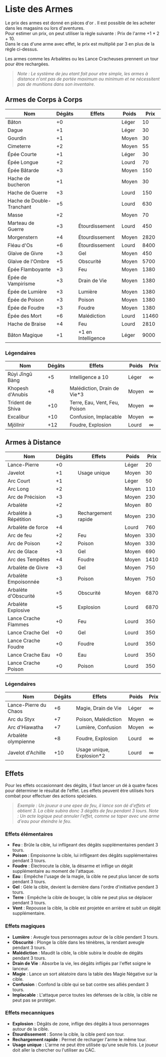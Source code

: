 # Liste des Armes

Le prix des armes est donné en pièces d'or . Il est possible de les acheter dans les magasins ou lors d'aventures.   
Pour estimer un prix, on peut utiliser la règle suivante : Prix de l'arme +1 * 2 + 10.   
Dans le cas d'une arme avec effet, le prix est multiplié par 3 en plus de la règle ci-dessus.

Les armes comme les Arbalètes ou les Lance Cracheuses prennent un tour pour être rechargées.

> *Note : Le système de jeu etant fait pour etre simple, les armes à distance n'ont pas de portée maximum ou minimum et ne nécessitent pas de munitions dans son inventaire.*

## Armes de Corps à Corps

| Nom                       | Dégâts | Effets             | Poids | Prix  |
|---------------------------|--------|--------------------|-------|-------|
| Bâton                     | +0     |                    | Léger | 10    |
| Dague                     | +1     |                    | Léger | 30    |
| Gourdin                   | +1     |                    | Moyen | 30    |
| Cimeterre                 | +2     |                    | Moyen | 55    |
| Épée Courte               | +1     |                    | Léger | 30    |
| Épée Longue               | +2     |                    | Lourd | 70    |
| Épée Bâtarde              | +3     |                    | Moyen | 150   |
| Hache de bucheron         | +1     |                    | Moyen | 30    |
| Hache de Guerre           | +3     |                    | Lourd | 150   |
| Hache de Double-Tranchant | +5     |                    | Lourd | 630   |
| Masse                     | +2     |                    | Moyen | 70    |
| Marteau de Guerre         | +3     | Étourdissement     | Lourd | 450   |
| Morgenstern               | +4     | Étourdissement     | Moyen | 2820  |
| Fléau d'Os                | +6     | Étourdissement     | Lourd | 8400  |
| Glaive de Givre           | +3     | Gel                | Moyen | 450   |
| Glaive de l'Ombre         | +5     | Obscurité          | Moyen | 5700  |
| Épée Flamboyante          | +3     | Feu                | Moyen | 1380  |
| Épée de Vampirisme        | +3     | Drain de Vie       | Moyen | 1380  |
| Épée de Lumière           | +3     | Lumière            | Moyen | 1380  |
| Épée de Poison            | +3     | Poison             | Moyen | 1380  |
| Épée de Foudre            | +3     | Foudre             | Moyen | 1380  |
| Épée des Mort             | +6     | Malédiction        | Lourd | 11460 |
| Hache de Braise           | +4     | Feu                | Lourd | 2810  |
| Bâton Magique             | +1     | +1 en Intelligence | Léger | 9000  |

### Légendaires

| Nom              | Dégâts | Effets                        | Poids | Prix |
|------------------|--------|-------------------------------|-------|------|
| Rúyì Jīngū Bàng  | +5     | Intelligence a 10             | Léger | ∞    |
| Khopesh d'Anubis | +8     | Malédiction, Drain de Vie*3   | Moyen | ∞    |
| Trident de Shiva | +10    | Terre, Eau, Vent, Feu, Poison | Moyen | ∞    |
| Excalibur        | +10    | Confusion, Implacable         | Moyen | ∞    |
| Mjöllnir         | +12    | Foudre, Explosion             | Lourd | ∞    |

## Armes à Distance

| Nom                   | Dégâts | Effets                    | Poids | Prix |
|-----------------------|--------|---------------------------|-------|------|
| Lance-Pierre          | +0     |                           | Léger | 20   |
| Javelot               | +1     | Usage unique              | Moyen | 30   |
| Arc Court             | +1     |                           | Léger | 50   |
| Arc Long              | +2     |                           | Moyen | 110  |
| Arc de Précision      | +3     |                           | Moyen | 230  |
| Arbalète              | +2     |                           | Moyen | 80   |
| Arbalète à Répétition | +3     | Rechargement rapide       | Moyen | 230  |
| Arbalète de force     | +4     |                           | Lourd | 760  |
| Arc de feu            | +2     | Feu                       | Moyen | 330  |
| Arc de Poison         | +2     | Poison                    | Moyen | 330  |
| Arc de Glace          | +3     | Gel                       | Moyen | 690  |
| Arc des Tempêtes      | +4     | Foudre                    | Moyen | 1410 |
| Arbalète de Givre     | +3     | Gel                       | Moyen | 750  |
| Arbalète Empoisonnée  | +3     | Poison                    | Moyen | 750  |
| Arbalète d'Obscurité  | +5     | Obscurité                 | Moyen | 6870 |
| Arbalète Explosive    | +5     | Explosion                 | Lourd | 6870 |
| Lance Crache Flammes  | +0     | Feu                       | Lourd | 350  |
| Lance Crache Gel      | +0     | Gel                       | Lourd | 350  |
| Lance Crache Foudre   | +0     | Foudre                    | Lourd | 350  |
| Lance Crache Eau      | +0     | Eau                       | Lourd | 350  |
| Lance Crache Poison   | +0     | Poison                    | Lourd | 350  |

### Légendaires

| Nom                   | Dégâts | Effets                    | Poids | Prix |
|-----------------------|--------|---------------------------|-------|------|
| Lance-Pierre du Chaos | +6     | Magie, Drain de Vie       | Léger | ∞    |
| Arc du Styx           | +7     | Poison, Malédiction       | Moyen | ∞    |
| Arc d'Hiawatha        | +7     | Lumière, Confusion        | Moyen | ∞    |
| Arbalète olympienne   | +8     | Foudre, Explosion         | Lourd | ∞    |
| Javelot d'Achille     | +10    | Usage unique, Explosion*2 | Lourd | ∞    |

## Effets

Pour les effets occasionnant des dégâts, il faut lancer un dé à quatre faces pour déterminer le résultat de l'effet. Les effets peuvent être utilisés hors combat pour effectuer des actions spéciales.
> *Exemple : Un joueur a une epee de feu, il lance son dé d'effets et obtient 3. La cible subira donc 3 dégâts de feu pendant 3 tours.*
> *Note : Un acte logique peut annuler l'effet, comme se taper avec une arme d'eau pour éteindre le feu.*

### Effets élémentaires
- **Feu** : Brûle la cible, lui infligeant des dégâts supplémentaires pendant 3 tours.
- **Poison** : Empoisonne la cible, lui infligeant des dégâts supplémentaires pendant 3 tours.
- **Foudre** : Électrocute la cible, la désarme et inflige un dégât supplémentaire au moment de l'attaque.
- **Eau** : Empêche l'usage de la magie, la cible ne peut plus lancer de sorts pendant 3 tours.
- **Gel** : Gèle la cible, devient la dernière dans l'ordre d'initiative pendant 3 tours.
- **Terre** : Empêche la cible de bouger, la cible ne peut plus se déplacer pendant 3 tours.
- **Vent** : Repousse la cible, la cible est projetée en arrière et subit un dégât supplémentaire.

### Effets magiques
- **Lumière** : Aveugle tous personnages autour de la cible pendant 3 tours.
- **Obscurité** : Plonge la cible dans les ténèbres, la rendant aveugle pendant 3 tours.
- **Malédiction** : Maudit la cible, la cible subira le double de dégâts pendant 3 tours.
- **Drain de Vie** : Absorbe la vie, les dégâts infligés par l'effet soigne le lanceur.
- **Magie** : Lance un sort aléatoire dans la table des Magie Négative sur la cible.
- **Confusion** : Confond la cible qui se bat contre ses alliés pendant 3 tours.
- **Implacable** : L'attaque perce toutes les défenses de la cible, la cible ne peut pas se protéger.

### Effets mecanniques
- **Explosion** : Dégâts de zone, inflige des dégâts à tous personnages autour de la cible.
- **Étourdissement** : Sonne la cible, la cible perd son tour.
- **Rechargement rapide** : Permet de recharger l'arme le même tour.
- **Usage unique** : L'arme ne peut être utilisée qu'une seule fois. Le joueur doit aller la chercher ou l'utiliser au CAC.